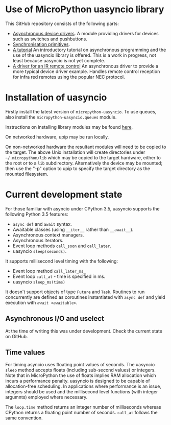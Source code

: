 # Use of MicroPython uasyncio library

This GitHub repository consists of the following parts:
 * [Asynchronous device drivers](./DRIVERS.md). A module providing drivers for
 devices such as switches and pushbuttons.
 * [Synchronisation primitives](./PRIMITIVES.md).
 * [A tutorial](./TUTORIAL.md) An introductory tutorial on asynchronous
 programming and the use of the uasyncio library is offered. This is a work in
 progress, not least because uasyncio is not yet complete.
 * [A driver for an IR remote control](./nec_ir/README.md) An asynchronous
 driver to provide a more typical device driver example. Handles remote control
 reception for infra red remotes using the popular NEC protocol.

# Installation of uasyncio

Firstly install the latest version of ``micropython-uasyncio``. To use queues, also
install the ``micropython-uasyncio.queues`` module.

Instructions on installing library modules may be found [here](https://github.com/micropython/micropython-lib).

On networked hardware, upip may be run locally.

On non-networked hardware the resultant modules will need to be copied to the
target. The above Unix installation will create directories under
``~/.micropython/lib`` which may be copied to the target hardware, either to
the root or to a ``lib`` subdirectory. Alternatively the device may be mounted;
then use the "-p" option to upip to specify the target directory as the mounted
filesystem.

# Current development state

For those familiar with asyncio under CPython 3.5, uasyncio supports the
following Python 3.5 features:

 * ``async def`` and ``await`` syntax.
 * Awaitable classes (using ``__iter__`` rather than ``__await__``).
 * Asynchronous context managers.
 * Asynchronous iterators.
 * Event loop methods ``call_soon`` and ``call_later``.
 * uasyncio ``sleep(seconds)``.

It supports millisecond level timing with the following:

 * Event loop method ``call_later_ms_``
 * Event loop ``call_at`` - time is specified in ms.
 * uasyncio ``sleep_ms(time)``

It doesn't support objects of type ``Future`` and ``Task``. Routines to run
concurrently are defined as coroutines instantiated with ``async def`` and
yield execution with ``await <awaitable>``.

## Asynchronous I/O and uselect

At the time of writing this was under development. Check the current state on
GitHub.

## Time values

For timing asyncio uses floating point values of seconds. The uasyncio ``sleep``
method accepts floats (including sub-second values) or integers. Note that in
MicroPython the use of floats implies RAM allocation which incurs a performance
penalty. uasyncio is designed to be capable of allocation-free scheduling. In
applications where performance is an issue, integers should be used and the
millisecond level functions (with integer argumnts) employed where necessary.

The ``loop.time`` method returns an integer number of milliseconds whereas
CPython returns a floating point number of seconds. ``call_at`` follows the
same convention.
